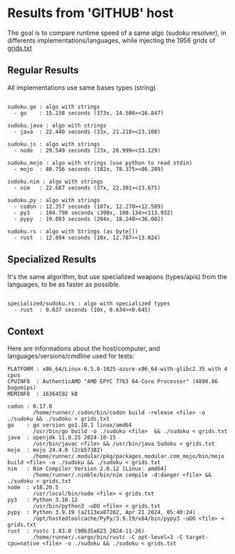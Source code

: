 # Results from 'GITHUB' host

The goal is to compare runtime speed of a same algo (sudoku resolver), in differents implementations/languages, while injecting the 1956 grids of [grids.txt](grids.txt)

## Regular Results

All implementations use same bases types (string)

```

sudoku.go : algo with strings
  - go    : 15.238 seconds (373x, 14.506><16.847)

sudoku.java : algo with strings
  - java  : 22.440 seconds (33x, 21.218><23.108)

sudoku.js : algo with strings
  - node  : 29.549 seconds (23x, 28.999><33.129)

sudoku.mojo : algo with strings (use python to read stdin)
  - mojo  : 80.756 seconds (182x, 78.375><86.289)

sudoku.nim : algo with strings
  - nim   : 22.687 seconds (37x, 22.301><23.675)

sudoku.py : algo with strings
  - codon : 12.357 seconds (107x, 12.270><12.589)
  - py3   : 104.798 seconds (390x, 100.134><113.932)
  - pypy  : 19.093 seconds (204x, 18.240><36.082)

sudoku.rs : algo with Strings (as byte[])
  - rust  : 12.894 seconds (10x, 12.787><13.024)

```

## Specialized Results

It's the same algorithm, but use specialized weapons (types/apis) from the languages, to be as faster as possible.

```

specialized/sudoku.rs : algo with specialized types
  - rust  : 0.637 seconds (10x, 0.634><0.645)

```
## Context

Here are informations about the host/computer, and languages/versions/cmdline used for tests:
```
PLATFORM : x86_64/Linux-6.5.0-1025-azure-x86_64-with-glibc2.35 with 4 cpus
CPUINFO  : AuthenticAMD "AMD EPYC 7763 64-Core Processor" (4890.86 bogomips)
MEMINFO  : 16364592 kB

codon : 0.17.0
        /home/runner/.codon/bin/codon build -release <file> -o ./sudoku && ./sudoku < grids.txt
go    : go version go1.18.1 linux/amd64
        /usr/bin/go build -o ./sudoku <file>  && ./sudoku < grids.txt
java  : openjdk 11.0.25 2024-10-15
        /usr/bin/javac <file> && /usr/bin/java Sudoku < grids.txt
mojo  : mojo 24.4.0 (2cb57382)
        /home/runner/.modular/pkg/packages.modular.com_mojo/bin/mojo build <file> -o ./sudoku && ./sudoku < grids.txt
nim   : Nim Compiler Version 2.0.12 [Linux: amd64]
        /home/runner/.nimble/bin/nim compile -d:danger <file> && ./sudoku < grids.txt
node  : v18.20.5
        /usr/local/bin/node <file> < grids.txt
py3   : Python 3.10.12
        /usr/bin/python3 -uOO <file> < grids.txt
pypy  : Python 3.9.19 (a2113ea87262, Apr 21 2024, 05:40:24)
        /opt/hostedtoolcache/PyPy/3.9.19/x64/bin/pypy3 -uOO <file> < grids.txt
rust  : rustc 1.83.0 (90b35a623 2024-11-26)
        /home/runner/.cargo/bin/rustc -C opt-level=3 -C target-cpu=native <file> -o ./sudoku && ./sudoku < grids.txt

```



